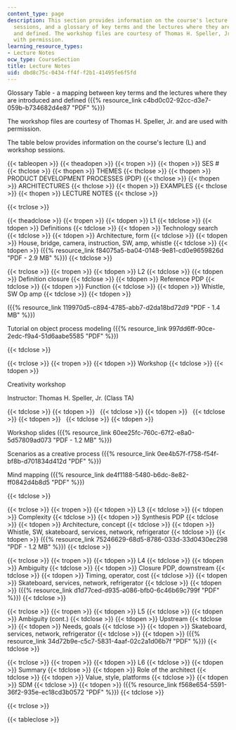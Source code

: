 ```yaml
---
content_type: page
description: This section provides information on the course's lecture and workshop
  sessions, and a glossary of key terms and the lectures where they are introduced
  and defined. The workshop files are courtesy of Thomas H. Speller, Jr. and are used
  with permission.
learning_resource_types:
- Lecture Notes
ocw_type: CourseSection
title: Lecture Notes
uid: dbd8c75c-0434-ff4f-f2b1-41495fe6f5fd
---
```


Glossary Table - a mapping between key terms and the lectures where they are introduced and defined ({{% resource_link c4bd0c02-92cc-d3e7-059b-b734682d4e87 "PDF" %}})

The workshop files are courtesy of Thomas H. Speller, Jr. and are used with permission.

The table below provides information on the course's lecture (L) and workshop sessions.

{{< tableopen >}}
{{< theadopen >}}
{{< tropen >}}
{{< thopen >}}
SES #
{{< thclose >}}
{{< thopen >}}
THEMES
{{< thclose >}}
{{< thopen >}}
PRODUCT DEVELOPMENT PROCESSES (PDP)
{{< thclose >}}
{{< thopen >}}
ARCHITECTURES
{{< thclose >}}
{{< thopen >}}
EXAMPLES
{{< thclose >}}
{{< thopen >}}
LECTURE NOTES
{{< thclose >}}

{{< trclose >}}

{{< theadclose >}}
{{< tropen >}}
{{< tdopen >}}
L1
{{< tdclose >}}
{{< tdopen >}}
Definitions
{{< tdclose >}}
{{< tdopen >}}
Technology search
{{< tdclose >}}
{{< tdopen >}}
Architecture, form
{{< tdclose >}}
{{< tdopen >}}
House, bridge, camera, instruction, SW, amp, whistle
{{< tdclose >}}
{{< tdopen >}}
({{% resource_link f84075a5-ba04-0148-9e81-cd0e9659826d "PDF - 2.9 MB" %}})
{{< tdclose >}}

{{< trclose >}}
{{< tropen >}}
{{< tdopen >}}
L2
{{< tdclose >}}
{{< tdopen >}}
Definition closure
{{< tdclose >}}
{{< tdopen >}}
Reference PDP
{{< tdclose >}}
{{< tdopen >}}
Function
{{< tdclose >}}
{{< tdopen >}}
Whistle, SW Op amp
{{< tdclose >}}
{{< tdopen >}}


({{% resource_link 119970d5-c894-4785-abb7-d2da18bd72d9 "PDF - 1.4 MB" %}})

Tutorial on object process modeling ({{% resource_link 997dd6ff-90ce-2edc-f9a4-51d6aabe5585 "PDF" %}})


{{< tdclose >}}

{{< trclose >}}
{{< tropen >}}
{{< tdopen >}}
Workshop
{{< tdclose >}}
{{< tdopen >}}


Creativity workshop

Instructor: Thomas H. Speller, Jr. (Class TA)


{{< tdclose >}}
{{< tdopen >}}
 
{{< tdclose >}}
{{< tdopen >}}
 
{{< tdclose >}}
{{< tdopen >}}
 
{{< tdclose >}}
{{< tdopen >}}


Workshop slides ({{% resource_link 60ee25fc-760c-67f2-e8a0-5d57809ad073 "PDF - 1.2 MB" %}})

Scenarios as a creative process ({{% resource_link 0ee4b57f-f758-f54f-bf8b-d701834d412d "PDF" %}})

Mind mapping ({{% resource_link de4f1188-5480-b6dc-8e82-ff0842d4b8d5 "PDF" %}})


{{< tdclose >}}

{{< trclose >}}
{{< tropen >}}
{{< tdopen >}}
L3
{{< tdclose >}}
{{< tdopen >}}
Complexity
{{< tdclose >}}
{{< tdopen >}}
Synthesis PDP
{{< tdclose >}}
{{< tdopen >}}
Architecture, concept
{{< tdclose >}}
{{< tdopen >}}
Whistle, SW, skateboard, services, network, refrigerator
{{< tdclose >}}
{{< tdopen >}}
({{% resource_link 75246629-68d5-8786-033d-33d0430ec298 "PDF - 1.2 MB" %}})
{{< tdclose >}}

{{< trclose >}}
{{< tropen >}}
{{< tdopen >}}
L4
{{< tdclose >}}
{{< tdopen >}}
Ambiguity
{{< tdclose >}}
{{< tdopen >}}
Closure PDP, downstream
{{< tdclose >}}
{{< tdopen >}}
Timing, operator, cost
{{< tdclose >}}
{{< tdopen >}}
Skateboard, services, network, refrigerator
{{< tdclose >}}
{{< tdopen >}}
({{% resource_link d1d77ced-d935-a086-bfb0-6c46b69c799f "PDF" %}})
{{< tdclose >}}

{{< trclose >}}
{{< tropen >}}
{{< tdopen >}}
L5
{{< tdclose >}}
{{< tdopen >}}
Ambiguity (cont.)
{{< tdclose >}}
{{< tdopen >}}
Upstream
{{< tdclose >}}
{{< tdopen >}}
Needs, goals
{{< tdclose >}}
{{< tdopen >}}
Skateboard, services, network, refrigerator
{{< tdclose >}}
{{< tdopen >}}
({{% resource_link 34d72b9e-c5c7-5831-4aaf-02c2a1d06b7f "PDF" %}})
{{< tdclose >}}

{{< trclose >}}
{{< tropen >}}
{{< tdopen >}}
L6
{{< tdclose >}}
{{< tdopen >}}
Summary
{{< tdclose >}}
{{< tdopen >}}
Role of the architect
{{< tdclose >}}
{{< tdopen >}}
Value, style, platforms
{{< tdclose >}}
{{< tdopen >}}
SDM
{{< tdclose >}}
{{< tdopen >}}
({{% resource_link f568e654-5591-36f2-935e-ec18cd3b0572 "PDF" %}})
{{< tdclose >}}

{{< trclose >}}

{{< tableclose >}}